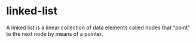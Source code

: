 # linked-list
A linked list is a linear collection of data elements called nodes that “point” to the next node by means of a pointer.
